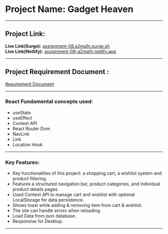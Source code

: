 # Project Name: Gadget Heaven
---
## Project Link:

**Live Link(Surge):** [assignment-08.a2ma1n.surge.sh](https://assignment-08.a2ma1n.surge.sh/)  
**Live Link(Netlify):** [assignment-08-a2ma1n.netlify.app](https://assignment-08-a2ma1n.netlify.app/)

---

## Project Requirement Document :

[Requirement Document](https://github.com/AzmainMubashir/Requirement-PDFs/blob/main/Batch-10_Assignment-08.pdf)

---

### React Fundamental concepts used:

- useState
- useEffect
- Context API
- React Router Dom
- NavLink
- Link
- Location Hook

---

### Key Features:

- Key functionalities of this project: a shopping cart, a wishlist system and product filtering.
- Features a structured navigation bar, product categories, and individual product details pages. 
- Used Context API to manage cart and wishlist with optional LocalStorage for data persistence.
- Shows toast while adding & removing item from cart & wishlist.
- The site can handle errors when reloading.
- Load Data from json database.
- Responsive for Desktop.

---

